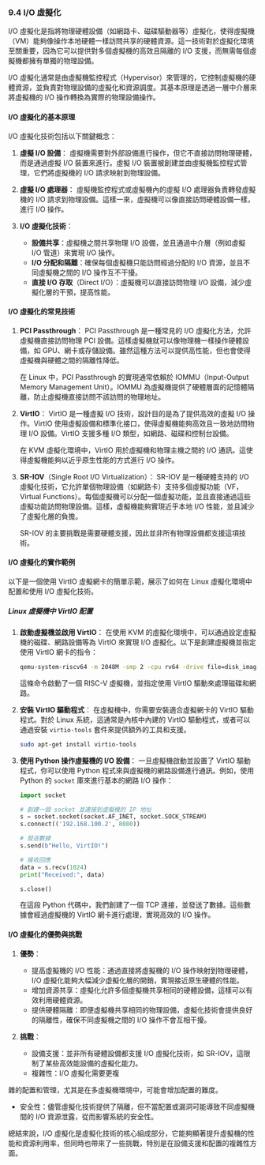 ### 9.4 I/O 虛擬化

I/O 虛擬化是指將物理硬體設備（如網路卡、磁碟驅動器等）虛擬化，使得虛擬機（VM）能夠像操作本地硬體一樣訪問共享的硬體資源。這一技術對於虛擬化環境至關重要，因為它可以提供對多個虛擬機的高效且隔離的 I/O 支援，而無需每個虛擬機都擁有單獨的物理設備。

I/O 虛擬化通常是由虛擬機監控程式（Hypervisor）來管理的，它控制虛擬機的硬體資源，並負責對物理設備的虛擬化和資源調度。其基本原理是透過一層中介層來將虛擬機的 I/O 操作轉換為實際的物理設備操作。

#### **I/O 虛擬化的基本原理**

I/O 虛擬化技術包括以下關鍵概念：

1. **虛擬 I/O 設備**：
   虛擬機需要對外部設備進行操作，但它不直接訪問物理硬體，而是通過虛擬 I/O 裝置來進行。虛擬 I/O 裝置被創建並由虛擬機監控程式管理，它們將虛擬機的 I/O 請求映射到物理設備。

2. **虛擬 I/O 處理器**：
   虛擬機監控程式或虛擬機內的虛擬 I/O 處理器負責轉發虛擬機的 I/O 請求到物理設備。這樣一來，虛擬機可以像直接訪問硬體設備一樣，進行 I/O 操作。

3. **I/O 虛擬化技術**：
   - **設備共享**：虛擬機之間共享物理 I/O 設備，並且通過中介層（例如虛擬 I/O 管道）來實現 I/O 操作。
   - **I/O 分配和隔離**：確保每個虛擬機只能訪問經過分配的 I/O 資源，並且不同虛擬機之間的 I/O 操作互不干擾。
   - **直接 I/O 存取**（Direct I/O）：虛擬機可以直接訪問物理 I/O 設備，減少虛擬化層的干預，提高性能。

#### **I/O 虛擬化的常見技術**

1. **PCI Passthrough**：
   PCI Passthrough 是一種常見的 I/O 虛擬化方法，允許虛擬機直接訪問物理 PCI 設備。這樣虛擬機就可以像物理機一樣操作硬體設備，如 GPU、網卡或存儲設備。雖然這種方法可以提供高性能，但也會使得虛擬機與硬體之間的隔離性降低。

   在 Linux 中，PCI Passthrough 的實現通常依賴於 IOMMU（Input-Output Memory Management Unit）。IOMMU 為虛擬機提供了硬體層面的記憶體隔離，防止虛擬機直接訪問不該訪問的物理地址。

2. **VirtIO**：
   VirtIO 是一種虛擬 I/O 技術，設計目的是為了提供高效的虛擬 I/O 操作。VirtIO 使用虛擬設備和標準化接口，使得虛擬機能夠高效且一致地訪問物理 I/O 設備。VirtIO 支援多種 I/O 類型，如網路、磁碟和控制台設備。

   在 KVM 虛擬化環境中，VirtIO 用於虛擬機和物理主機之間的 I/O 通訊。這使得虛擬機能夠以近乎原生性能的方式進行 I/O 操作。

3. **SR-IOV**（Single Root I/O Virtualization）：
   SR-IOV 是一種硬體支持的 I/O 虛擬化技術，它允許單個物理設備（如網路卡）支持多個虛擬功能（VF，Virtual Functions）。每個虛擬機可以分配一個虛擬功能，並且直接通過這些虛擬功能訪問物理設備。這樣，虛擬機能夠實現近乎本地 I/O 性能，並且減少了虛擬化層的負擔。

   SR-IOV 的主要挑戰是需要硬體支援，因此並非所有物理設備都支援這項技術。

#### **I/O 虛擬化的實作範例**

以下是一個使用 VirtIO 虛擬網卡的簡單示範，展示了如何在 Linux 虛擬化環境中配置和使用 I/O 虛擬化技術。

##### **Linux 虛擬機中 VirtIO 配置**

1. **啟動虛擬機並啟用 VirtIO**：
   在使用 KVM 的虛擬化環境中，可以通過設定虛擬機的磁碟、網路設備等為 VirtIO 來實現 I/O 虛擬化。以下是創建虛擬機並指定使用 VirtIO 網卡的指令：

   ```bash
   qemu-system-riscv64 -m 2048M -smp 2 -cpu rv64 -drive file=disk_image.img,if=virtio -netdev type=tap,id=net0,ifname=tap0,script=no,downscript=no -device virtio-net-pci,netdev=net0 -nographic
   ```

   這條命令啟動了一個 RISC-V 虛擬機，並指定使用 VirtIO 驅動來處理磁碟和網路。

2. **安裝 VirtIO 驅動程式**：
   在虛擬機中，你需要安裝適合虛擬網卡的 VirtIO 驅動程式。對於 Linux 系統，這通常是內核中內建的 VirtIO 驅動程式，或者可以通過安裝 `virtio-tools` 套件來提供額外的工具和支援。

   ```bash
   sudo apt-get install virtio-tools
   ```

3. **使用 Python 操作虛擬機的 I/O 設備**：
   一旦虛擬機啟動並設置了 VirtIO 驅動程式，你可以使用 Python 程式來與虛擬機的網路設備進行通訊。例如，使用 Python 的 `socket` 庫來進行基本的網路 I/O 操作：

   ```python
   import socket

   # 創建一個 socket 並連接到虛擬機的 IP 地址
   s = socket.socket(socket.AF_INET, socket.SOCK_STREAM)
   s.connect(('192.168.100.2', 8080))

   # 發送數據
   s.send(b"Hello, VirtIO!")

   # 接收回應
   data = s.recv(1024)
   print("Received:", data)

   s.close()
   ```

   在這段 Python 代碼中，我們創建了一個 TCP 連接，並發送了數據。這些數據會經過虛擬機的 VirtIO 網卡進行處理，實現高效的 I/O 操作。

#### **I/O 虛擬化的優勢與挑戰**

1. **優勢**：
   - 提高虛擬機的 I/O 性能：通過直接將虛擬機的 I/O 操作映射到物理硬體，I/O 虛擬化能夠大幅減少虛擬化層的開銷，實現接近原生硬體的性能。
   - 增加資源共享：虛擬化允許多個虛擬機共享相同的硬體設備，這樣可以有效利用硬體資源。
   - 提供硬體隔離：即便虛擬機共享相同的物理設備，虛擬化技術會提供良好的隔離性，確保不同虛擬機之間的 I/O 操作不會互相干擾。

2. **挑戰**：
   - 設備支援：並非所有硬體設備都支援 I/O 虛擬化技術，如 SR-IOV，這限制了某些高效能設備的虛擬化能力。
   - 複雜性：I/O 虛擬化需要更複

雜的配置和管理，尤其是在多虛擬機環境中，可能會增加配置的難度。
   - 安全性：儘管虛擬化技術提供了隔離，但不當配置或漏洞可能導致不同虛擬機間的 I/O 資源泄露，從而影響系統的安全性。

總結來說，I/O 虛擬化是虛擬化技術的核心組成部分，它能夠顯著提升虛擬機的性能和資源利用率，但同時也帶來了一些挑戰，特別是在設備支援和配置的複雜性方面。